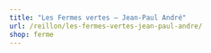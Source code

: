 ```yaml
---
title: "Les Fermes vertes – Jean-Paul André"
url: /reillon/les-fermes-vertes-jean-paul-andre/
shop: ferme
---
```

